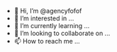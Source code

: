 - 👋 Hi, I’m @agencyfofof
- 👀 I’m interested in ...
- 🌱 I’m currently learning ...
- 💞️ I’m looking to collaborate on ...
- 📫 How to reach me ...

<!---
agencyfofof/agencyfofof is a ✨ special ✨ repository because its `README.md` (this file) appears on your GitHub profile.
You can click the Preview link to take a look at your changes.
--->
